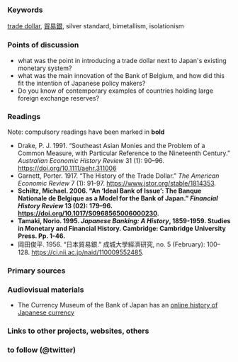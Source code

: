 ### Keywords

[trade dollar](https://en.wikipedia.org/wiki/Trade_dollar), [貿易銀](https://ja.wikipedia.org/wiki/%E8%B2%BF%E6%98%93%E9%8A%80), silver standard, bimetallism, isolationism

### Points of discussion

* what was the point in introducing a trade dollar next to Japan's existing monetary system?
* what was the main innovation of the Bank of Belgium, and how did this fit the intention of Japanese policy makers?
* Do you know of contemporary examples of countries holding large foreign exchange reserves?

### Readings
Note: compulsory readings have been marked in **bold**

* Drake, P. J. 1991. “Southeast Asian Monies and the Problem of a Common Measure, with Particular Reference to the Nineteenth Century.” *Australian Economic History Review* 31 (1): 90–96. https://doi.org/10.1111/aehr.311006
* Garnett, Porter. 1917. “The History of the Trade Dollar.” *The American Economic Review* 7 (1): 91–97. https://www.jstor.org/stable/1814353.
* **Schiltz, Michael. 2006. “An ‘Ideal Bank of Issue’: The Banque Nationale de Belgique as a Model for the Bank of Japan.” *Financial History Review* 13 (02): 179–96. https://doi.org/10.1017/S0968565006000230.**
* **Tamaki, Norio. 1995. *Japanese Banking: A History*, 1859-1959. Studies in Monetary and Financial History. Cambridge: Cambridge University Press. Pp. 1-46.**
* 岡田俊平. 1956. “日本貿易銀.” 成城大學經濟研究, no. 5 (February): 100–128. https://ci.nii.ac.jp/naid/110009552485.

### Primary sources


### Audiovisual materials

* The Currency Museum of the Bank of Japan has an [online history of Japanese currency](https://www.imes.boj.or.jp/cm/english/history/)

### Links to other projects, websites, others


### to follow (@twitter)






